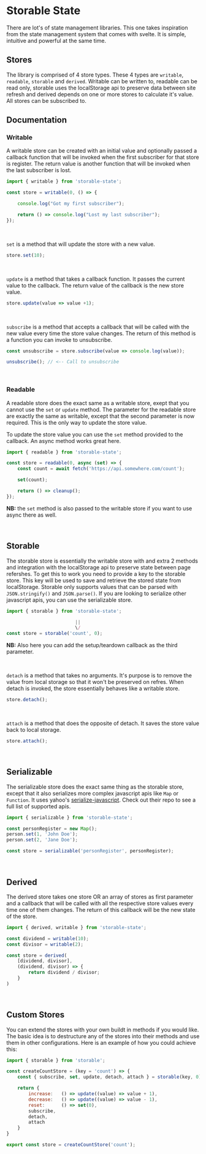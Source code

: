 # Storable State

There are lot's of state management libraries. This one takes inspiration from the state management system that comes with svelte. It is simple, intuitive and powerful at the same time.

## Stores

The library is comprised of 4 store types. These 4 types are `writable`, `readable`, `storable` and `derived`. Writable can be written to, readable can be read only, storable uses the localStorage api to preserve data between site refresh and derived depends on one or more stores to calculate it's value. All stores can be subscribed to.

## Documentation

### Writable

A writable store can be created with an initial value and optionally passed a callback function that will be invoked when the first subscriber for that store is register. The return value is another function that will be invoked when the last subscriber is lost.

```js
import { writable } from 'storable-state';

const store = writable(0, () => {

    console.log("Got my first subscriber");

    return () => console.log("Lost my last subscriber");
});
```

<br>

`set` is a method that will update the store with a new value.

```js
store.set(10);
```

<br>

`update` is a method that takes a callback function. It passes the current value to the callback. The return value of the callback is the new store value.

```js
store.update(value => value +1);
```

<br>

`subscribe` is a method that accepts a callback that will be called with the new value every time the store value changes. The return of this method is a function you can invoke to unsubscribe.

```js
const unsubscribe = store.subscribe(value => console.log(value));

unsubscribe(); // <-- Call to unsubscribe
```

<br>

### Readable

A readable store does the exact same as a writable store, exept that you cannot use the `set` or `update` method. The parameter for the readable store are exactly the same as writable, except that the second parameter is now required. This is the only way to update the store value.

To update the store value you can use the `set` method provided to the callback. An async method works great here.

```js
import { readable } from 'storable-state';

const store = readable(0, async (set) => {
    const count = await fetch('https://api.somewhere.com/count');

    set(count);

    return () => cleanup();
});
```

**NB:** the `set` method is also passed to the writable store if you want to use async there as well.

<br>

## Storable

The storable store is essentially the writable store with and extra 2 methods and integration with the localStorage api to preserve state between page refershes. To get this to work you need to provide a key to the storable store. This key will be used to save and retrieve the stored state from localStorage. Storable only supports values that can be parsed with `JSON.stringify()` and `JSON.parse()`. If you are looking to serialize other javascript apis, you can use the serializable store.

```js
import { storable } from 'storable-state';

                         ||
                         \/
const store = storable('count', 0);
```

**NB:** Also here you can add the setup/teardown callback as the third parameter.

<br>

`detach` is a method that takes no arguments. It's purpose is to remove the value from local storage so that it won't be preserved on refres. When detach is invoked, the store essentially behaves like a writable store.

```js
store.detach();
```

<br>

`attach` is a method that does the opposite of detach. It saves the store value back to local storage.

```js
store.attach();
```

<br>

## Serializable

The serializable store does the exact same thing as the storable store, except that it also serializes more complex javascript apis like `Map` or `Function`. It uses yahoo's [serialize-javascript](https://github.com/yahoo/serialize-javascript). Check out their repo to see a full list of supported apis.

```js
import { serializable } from 'storable-state';

const personRegister = new Map();
person.set(1, 'John Doe');
person.set(2, 'Jane Doe');

const store = serializable('personRegister', personRegister);
```

<br>

## Derived

The derived store takes one store OR an array of stores as first parameter and a callback that will be called with all the respective store values every time one of them changes. The return of this callback will be the new state of the store.

```js
import { derived, writable } from 'storable-state';

const dividend = writable(10);
const divisor = writable(2);

const store = derived(
    [dividend, divisor],
    (dividend, divisor) => {
        return dividend / divisor;
    }
)
```

<br>

## Custom Stores

You can extend the stores with your own buildt in methods if you would like. The basic idea is to destructure any of the stores into their methods and use them in other configurations. Here is an example of how you could achieve this:

```js
import { storable } from 'storable';

const createCountStore = (key = 'count') => {
    const { subscribe, set, update, detach, attach } = storable(key, 0);

    return {
        increase:   () => update((value) => value + 1),
        decrease:   () => update((value) => value - 1),
        reset:      () => set(0),
        subscribe,
        detach,
        attach
    }
}

export const store = createCountStore('count');
```
